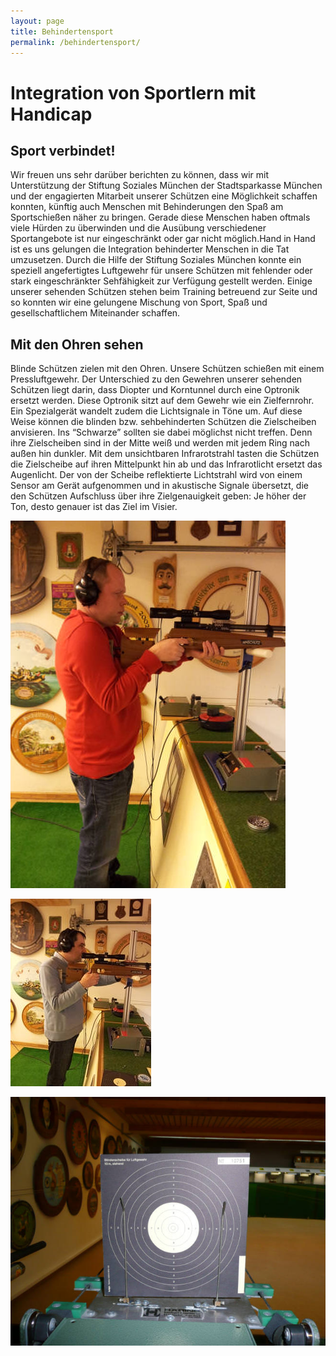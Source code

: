 ```yaml
---
layout: page
title: Behindertensport
permalink: /behindertensport/
---
```

# Integration von Sportlern mit Handicap

## Sport verbindet!

Wir freuen uns sehr darüber berichten zu können, dass wir mit Unterstützung der Stiftung Soziales München der Stadtsparkasse München und der engagierten Mitarbeit unserer Schützen eine Möglichkeit schaffen konnten, künftig auch Menschen mit Behinderungen den Spaß am Sportschießen näher zu bringen. Gerade diese Menschen haben oftmals viele Hürden zu überwinden und die Ausübung verschiedener Sportangebote ist nur eingeschränkt oder gar nicht möglich.Hand in Hand ist es uns gelungen die Integration behinderter Menschen in die Tat umzusetzen. Durch die Hilfe der Stiftung Soziales München konnte ein speziell angefertigtes Luftgewehr für unsere Schützen mit fehlender oder stark eingeschränkter Sehfähigkeit zur Verfügung gestellt werden. Einige unserer sehenden Schützen stehen beim Training betreuend zur Seite und so konnten wir eine gelungene Mischung von Sport, Spaß und gesellschaftlichem Miteinander schaffen.

## Mit den Ohren sehen

Blinde Schützen zielen mit den Ohren. Unsere Schützen schießen mit einem Pressluftgewehr. Der Unterschied zu den Gewehren unserer sehenden Schützen liegt darin, dass Diopter und Korntunnel durch eine Optronik ersetzt werden. Diese Optronik sitzt auf dem Gewehr wie ein Zielfernrohr. Ein Spezialgerät wandelt zudem die Lichtsignale in Töne um. Auf diese Weise können die blinden bzw. sehbehinderten Schützen die Zielscheiben anvisieren. Ins “Schwarze” sollten sie dabei möglichst nicht treffen. Denn ihre Zielscheiben sind in der Mitte weiß und werden mit jedem Ring nach außen hin dunkler. Mit dem unsichtbaren Infrarotstrahl tasten die Schützen die Zielscheibe auf ihren Mittelpunkt hin ab und das Infrarotlicht ersetzt das Augenlicht. Der von der Scheibe reflektierte Lichtstrahl wird von einem Sensor am Gerät aufgenommen und in akustische Signale übersetzt, die den Schützen Aufschluss über ihre Zielgenauigkeit geben: Je höher der Ton, desto genauer ist das Ziel im Visier.

![](/images/uploads/handicap1.jpg)

![](/images/uploads/handicap2.jpg)

![](/images/uploads/handicap3.jpg)